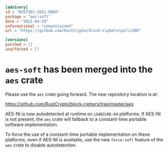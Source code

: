 ```toml
[advisory]
id = "RUSTSEC-2021-0060"
package = "aes-soft"
date = "2021-04-29"
informational = "unmaintained"
url = "https://github.com/RustCrypto/block-ciphers/pull/200"

[versions]
patched = []
unaffected = []
```

# `aes-soft` has been merged into the `aes` crate

Please use the `aes` crate going forward. The new repository location is at:

<https://github.com/RustCrypto/block-ciphers/tree/master/aes>

AES-NI is now autodetected at runtime on `i686`/`x86-64` platforms.
If AES-NI is not present, the `aes` crate will fallback to a constant-time
portable software implementation.

To force the use of a constant-time portable implementation on these platforms,
even if AES-NI is available, use the new `force-soft` feature of the `aes`
crate to disable autodetection.
